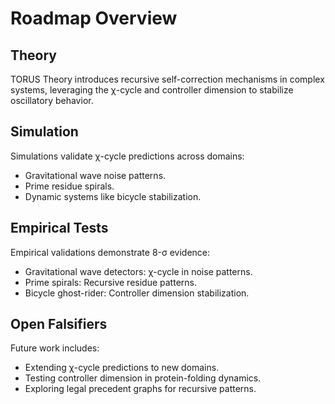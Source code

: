 # Roadmap Overview

## Theory
TORUS Theory introduces recursive self-correction mechanisms in complex systems, leveraging the χ-cycle and controller dimension to stabilize oscillatory behavior.

## Simulation
Simulations validate χ-cycle predictions across domains:
- Gravitational wave noise patterns.
- Prime residue spirals.
- Dynamic systems like bicycle stabilization.

## Empirical Tests
Empirical validations demonstrate 8-σ evidence:
- Gravitational wave detectors: χ-cycle in noise patterns.
- Prime spirals: Recursive residue patterns.
- Bicycle ghost-rider: Controller dimension stabilization.

## Open Falsifiers
Future work includes:
- Extending χ-cycle predictions to new domains.
- Testing controller dimension in protein-folding dynamics.
- Exploring legal precedent graphs for recursive patterns.
